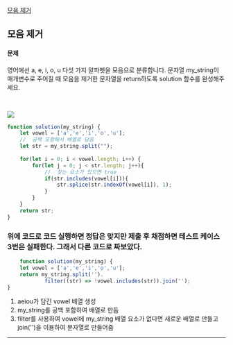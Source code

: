 [모음 제거](https://school.programmers.co.kr/learn/courses/30/lessons/120849)
## 모음 제거
#### 문제
영어에선 a, e, i, o, u 다섯 가지 알파벳을 모음으로 분류합니다. 문자열 my_string이 매개변수로 주어질 때 모음을 제거한 문자열을 return하도록 solution 함수를 완성해주세요.

<br/>

![](https://velog.velcdn.com/images/jkang4531/post/922c3681-8e11-4a27-9a8a-c132659df0e9/image.png)

```javascript
function solution(my_string) {
	let vowel = ['a','e','i','o','u'];
    //  공백 포함해서 배열로 담음   
    let str = my_string.split("");
    
    for(let i = 0; i < vowel.length; i++) {
        for(let j = 0; j < str.length; j++){
            //  찾는 요소가 있으면 true     
            if(str.includes(vowel[i])){
                str.splice(str.indexOf(vowel[i]), 1);
            }
        }
    }
	return str;
}
```
### 위에 코드로 코드 실행하면 정답은 맞지만 제출 후 채점하면 테스트 케이스 3번은 실패한다. 그래서 다른 코드로 짜보았다.
```javascript
	function solution(my_string) {
    let vowel = ['a','e','i','o','u'];
    return my_string.split('').
    		filter((str) => !vowel.includes(str)).join('');
}
```

1. aeiou가 담긴 vowel 배열 생성
2. my_string를 공백 포함하여 배열로 만듬
3. filter를 사용하여 vowel에 my_string 배열 요소가 없다면
새로운 배열로 만들고 join('')을 이용하여 문자열로 만들어줌

---
